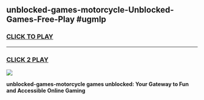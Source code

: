 
## unblocked-games-motorcycle-Unblocked-Games-Free-Play #ugmlp
<h3>
<a href="https://us.freeplayer.one?title=unblocked-games-motorcycle&ref=9M">CLICK TO PLAY</a></h3>
<hr>

<h3>
<a href="https://us.freeplayer.one?title=unblocked-games-motorcycle&ref=9M">CLICK 2 PLAY</a>
  
</h3>

<a href="https://us.freeplayer.one?title=unblocked-games-motorcycle&ref=9M"><img src="https://clearcache.store/games.png"></a>


**unblocked-games-motorcycle games unblocked: Your Gateway to Fun and Accessible Online Gaming**
